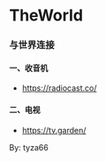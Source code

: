 # TheWorld
### 与世界连接

#### 一、收音机

- https://radiocast.co/

#### 二、电视

- https://tv.garden/



By: tyza66
